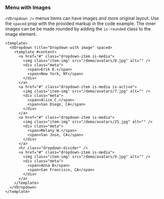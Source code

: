 ### Menu with Images

`<VDropdown />` menus items can have images and more original layout.
Use the `spaced` prop with the provided markup in the code example.
The inner images can be be made rounded by adding
the `is-rounded` class to the image element.

<!--code-->

```vue
<template>
  <VDropdown title="Dropdown with image" spaced>
    <template #content>
      <a href="#" class="dropdown-item is-media">
        <img class="item-img" src="/demo/avatars/8.jpg" alt="" />
        <div class="meta">
          <span>Erik K.</span>
          <span>New York, NY</span>
        </div>
      </a>
      <a href="#" class="dropdown-item is-media is-active">
        <img class="item-img" src="/demo/avatars/7.jpg" alt="" />
        <div class="meta">
          <span>Alice C.</span>
          <span>San Diego, CA</span>
        </div>
      </a>
      <a href="#" class="dropdown-item is-media">
        <img class="item-img" src="/demo/avatars/25.jpg" alt="" />
        <div class="meta">
          <span>Melany W.</span>
          <span>San Jose, CA</span>
        </div>
      </a>
      <hr class="dropdown-divider" />
      <a href="#" class="dropdown-item is-media">
        <img class="item-img" src="/demo/avatars/9.jpg" alt="" />
        <div class="meta">
          <span>Anna B</span>
          <span>San Francisco, CA</span>
        </div>
      </a>
    </template>
  </VDropdown>
</template>
```

<!--/code-->

<!--example-->

<div class="field is-grouped">
  <div class="control">
    <VDropdown title="Dropdown with image" spaced>
      <template #content>
        <a href="#" class="dropdown-item is-media">
          <img
            class="item-img"
            src="/demo/avatars/8.jpg"
            alt=""
          />
          <div class="meta">
            <span>Erik K.</span>
            <span>New York, NY</span>
          </div>
        </a>
        <a href="#" class="dropdown-item is-media is-active">
          <img
            class="item-img"
            src="/demo/avatars/7.jpg"
            alt=""
          />
          <div class="meta">
            <span>Alice C.</span>
            <span>San Diego, CA</span>
          </div>
        </a>
        <a href="#" class="dropdown-item is-media">
          <img
            class="item-img"
            src="/demo/avatars/25.jpg"
            alt=""
          />
          <div class="meta">
            <span>Melany W.</span>
            <span>San Jose, CA</span>
          </div>
        </a>
        <hr class="dropdown-divider" />
        <a href="#" class="dropdown-item is-media">
          <img
            class="item-img"
            src="/demo/avatars/9.jpg"
            alt=""
          />
          <div class="meta">
            <span>Anna B</span>
            <span>San Francisco, CA</span>
          </div>
        </a>
      </template>
    </VDropdown>
  </div>

  <div class="control">
    <VDropdown title="Dropdown with rounded image" spaced>
      <template #content>
        <a href="#" class="dropdown-item is-media">
          <img
            class="item-img is-rounded"
            src="/demo/avatars/8.jpg"
            alt=""
          />
          <div class="meta">
            <span>Erik K.</span>
            <span>New York, NY</span>
          </div>
        </a>
        <a href="#" class="dropdown-item is-media is-active">
          <img
            class="item-img is-rounded"
            src="/demo/avatars/7.jpg"
            alt=""
          />
          <div class="meta">
            <span>Alice C.</span>
            <span>San Diego, CA</span>
          </div>
        </a>
        <a href="#" class="dropdown-item is-media">
          <img
            class="item-img is-rounded"
            src="/demo/avatars/25.jpg"
            alt=""
          />
          <div class="meta">
            <span>Melany W.</span>
            <span>San Jose, CA</span>
          </div>
        </a>
        <hr class="dropdown-divider" />
        <a href="#" class="dropdown-item is-media">
          <img
            class="item-img is-rounded"
            src="/demo/avatars/9.jpg"
            alt=""
          />
          <div class="meta">
            <span>Anna B</span>
            <span>San Francisco, CA</span>
          </div>
        </a>
      </template>
    </VDropdown>
  </div>
</div>

<!--/example-->
